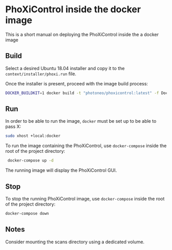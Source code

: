 # PhoXiControl inside the docker image
This is a short manual on deploying the PhoXiControl inside the a docker image



## Build

Select a desired Ubuntu 18.04 installer and copy it to the `context/installer/phoxi.run` file.

Once the installer is present, proceed with the image build process:

```bash
DOCKER_BUILDKIT=1 docker build -t "photoneo/phoxicontrol:latest" -f Dockerfile context
```



## Run

In order to be able to run the image, `docker` must be set up to be able to pass X:

```bash
sudo xhost +local:docker
```

To run the image containing the PhoXiControl, use `docker-compose` inside the root of the project directory:

```bash
 docker-compose up -d
```

The running image will display the PhoXiControl GUI.



## Stop

To stop the running PhoXiControl image, use `docker-compose` inside the root of the project directory:

```bash
docker-compose down
```



## Notes

Consider mounting the scans directory using a dedicated volume.
